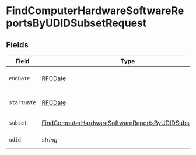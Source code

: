 # FindComputerHardwareSoftwareReportsByUDIDSubsetRequest


## Fields

| Field                                                                                                                                     | Type                                                                                                                                      | Required                                                                                                                                  | Description                                                                                                                               |
| ----------------------------------------------------------------------------------------------------------------------------------------- | ----------------------------------------------------------------------------------------------------------------------------------------- | ----------------------------------------------------------------------------------------------------------------------------------------- | ----------------------------------------------------------------------------------------------------------------------------------------- |
| `endDate`                                                                                                                                 | [RFCDate](../../types/rfcdate.md)                                                                                                         | :heavy_check_mark:                                                                                                                        | End date (e.g. yyyy-mm-dd)                                                                                                                |
| `startDate`                                                                                                                               | [RFCDate](../../types/rfcdate.md)                                                                                                         | :heavy_check_mark:                                                                                                                        | Start date (e.g. yyyy-mm-dd)                                                                                                              |
| `subset`                                                                                                                                  | [FindComputerHardwareSoftwareReportsByUDIDSubsetSubset](../../models/operations/findcomputerhardwaresoftwarereportsbyudidsubsetsubset.md) | :heavy_check_mark:                                                                                                                        | Subset to filter by                                                                                                                       |
| `udid`                                                                                                                                    | *string*                                                                                                                                  | :heavy_check_mark:                                                                                                                        | UDID to filter by                                                                                                                         |